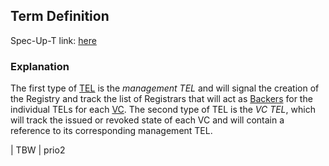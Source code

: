 ## Term Definition

Spec-Up-T link: <a href='https://weboftrust.github.io/WOT-terms/docs/glossary/public-verifiable-credential-registry'>here</a>

### Explanation

The first type of [TEL](transaction-event-log) is the _management TEL_ and will signal the creation of the Registry and track the list of Registrars that will act as [Backers](backer) for the individual TELs for each [VC](verifiable-credential). The second type of TEL is the _VC TEL_, which will track the issued or revoked state of each VC and will contain a reference to its corresponding management TEL.
 
| TBW  | prio2
